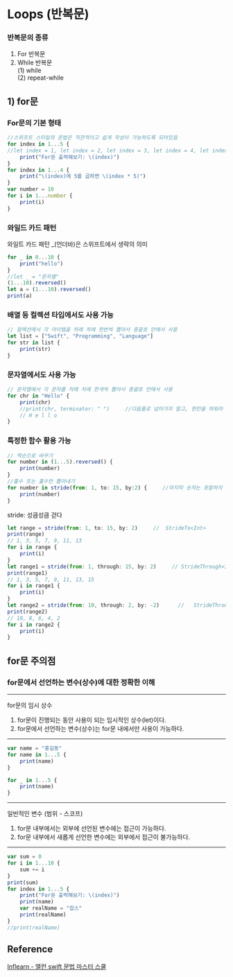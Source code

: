# Loops (반복문)
### 반복문의 종류
1) For 반복문  
2) While 반복문  
  (1) while  
  (2) repeat-while
## 1) for문
### For문의 기본 형태
```javascript
//스위프트 스타일의 문법은 직관적이고 쉽게 작성이 가능하도록 되어있음
for index in 1...5 {        
//let index = 1, let index = 2, let index = 3, let index = 4, let index = 5
    print("For문 출력해보기: \(index)")
}
for index in 1...4 {
    print("\(index)에 5를 곱하면 \(index * 5)")
}
var number = 10
for i in 1...number {
    print(i)
}
```
### 와일드 카드 패턴
와일트 카드 패턴 _(언더바)은 스위프트에서 생략의 의미
```javascript
for _ in 0...10 {
    print("hello")
}
//let _ = "문자열"
(1...10).reversed()
let a = (1...10).reversed()
print(a)
```
### 배열 등 컬렉션 타입에서도 사용 가능
```javascript
// 컬렉션에서 각 아이템을 차례 차례 한번씩 뽑아서 중괄호 안에서 사용
let list = ["Swift", "Programming", "Language"]
for str in list {
    print(str)
}
```
### 문자열에서도 사용 가능
```javascript
// 문자열에서 각 문자를 차례 차례 한개씩 뽑아서 중괄호 안에서 사용
for chr in "Hello" {
    print(chr)
    //print(chr, terminator: " ")     //다음줄로 넘어가지 말고, 한칸을 띄워라
    // H e l l o
}
```
### 특정한 함수 활용 가능
```javascript
// 역순으로 바꾸기
for number in (1...5).reversed() {
    print(number)
}
//홀수 또는 홀수만 뽑아내기
for number in stride(from: 1, to: 15, by:2) {     //마지막 숫자는 포함하지 않음
    print(number)
}
```
stride: 성큼성큼 걷다
```javascript
let range = stride(from: 1, to: 15, by: 2)     //  StrideTo<Int>
print(range)
// 1, 3, 5, 7, 9, 11, 13
for i in range {
    print(i)
}
let range1 = stride(from: 1, through: 15, by: 2)     // StrideThrough<Int>
print(range1)
// 1, 3, 5, 7, 9, 11, 13, 15
for i in range1 {
    print(i)
}
let range2 = stride(from: 10, through: 2, by: -2)      //   StrideThrough<Int>
print(range2)
// 10, 8, 6, 4, 2
for i in range2 {
    print(i)
}
```
## for문 주의점
### for문에서 선언하는 변수(상수)에 대한 정확한 이해
---
for문의 임시 상수
1) for문이 진행되는 동안 사용이 되는 임시적인 상수(let)이다.
2) for문에서 선언하는 변수(상수)는 for문 내에서만 사용이 가능하다.
---
```javascript
var name = "홍길동"
for name in 1...5 {
    print(name)
}

for _ in 1...5 {
    print(name)
}
```
---
 일반적인 변수 (범위 - 스코프)
 1) for문 내부에서는 외부에 선언된 변수에는 접근이 가능하다.
 2) for문 내부에서 새롭게 선언한 변수에는 외부에서 접근이 불가능하다.
---
```javascript
var sum = 0
for i in 1...10 {
    sum += i
}
print(sum)
for index in 1...5 {
    print("For문 출력해보기: \(index)")
    print(name)
    var realName = "잡스"
    print(realName)
}
//print(realName)
```
## Reference
[Inflearn - 앨런 swift 문법 마스터 스쿨](https://www.inflearn.com/course/%EC%8A%A4%EC%9C%84%ED%94%84%ED%8A%B8-%EB%AC%B8%EB%B2%95-%EB%A7%88%EC%8A%A4%ED%84%B0-%EC%8A%A4%EC%BF%A8/dashboard)
